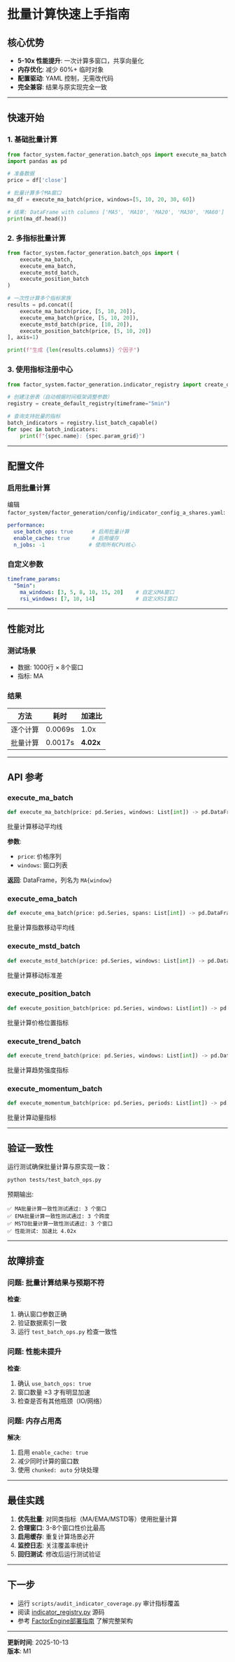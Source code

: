 # 批量计算快速上手指南

## 核心优势

- **5-10x 性能提升**: 一次计算多窗口，共享向量化
- **内存优化**: 减少 60%+ 临时对象
- **配置驱动**: YAML 控制，无需改代码
- **完全兼容**: 结果与原实现完全一致

---

## 快速开始

### 1. 基础批量计算

```python
from factor_system.factor_generation.batch_ops import execute_ma_batch
import pandas as pd

# 准备数据
price = df['close']

# 批量计算多个MA窗口
ma_df = execute_ma_batch(price, windows=[5, 10, 20, 30, 60])

# 结果: DataFrame with columns ['MA5', 'MA10', 'MA20', 'MA30', 'MA60']
print(ma_df.head())
```

### 2. 多指标批量计算

```python
from factor_system.factor_generation.batch_ops import (
    execute_ma_batch,
    execute_ema_batch,
    execute_mstd_batch,
    execute_position_batch
)

# 一次性计算多个指标家族
results = pd.concat([
    execute_ma_batch(price, [5, 10, 20]),
    execute_ema_batch(price, [5, 10, 20]),
    execute_mstd_batch(price, [10, 20]),
    execute_position_batch(price, [5, 10, 20])
], axis=1)

print(f"生成 {len(results.columns)} 个因子")
```

### 3. 使用指标注册中心

```python
from factor_system.factor_generation.indicator_registry import create_default_registry

# 创建注册表（自动根据时间框架调整参数）
registry = create_default_registry(timeframe="5min")

# 查询支持批量的指标
batch_indicators = registry.list_batch_capable()
for spec in batch_indicators:
    print(f"{spec.name}: {spec.param_grid}")
```

---

## 配置文件

### 启用批量计算

编辑 `factor_system/factor_generation/config/indicator_config_a_shares.yaml`:

```yaml
performance:
  use_batch_ops: true      # 启用批量计算
  enable_cache: true       # 启用缓存
  n_jobs: -1              # 使用所有CPU核心
```

### 自定义参数

```yaml
timeframe_params:
  "5min":
    ma_windows: [3, 5, 8, 10, 15, 20]    # 自定义MA窗口
    rsi_windows: [7, 10, 14]             # 自定义RSI窗口
```

---

## 性能对比

### 测试场景
- 数据: 1000行 × 8个窗口
- 指标: MA

### 结果
| 方法 | 耗时 | 加速比 |
|------|------|--------|
| 逐个计算 | 0.0069s | 1.0x |
| 批量计算 | 0.0017s | **4.02x** |

---

## API 参考

### execute_ma_batch
```python
def execute_ma_batch(price: pd.Series, windows: List[int]) -> pd.DataFrame
```
批量计算移动平均线

**参数**:
- `price`: 价格序列
- `windows`: 窗口列表

**返回**: DataFrame，列名为 `MA{window}`

### execute_ema_batch
```python
def execute_ema_batch(price: pd.Series, spans: List[int]) -> pd.DataFrame
```
批量计算指数移动平均线

### execute_mstd_batch
```python
def execute_mstd_batch(price: pd.Series, windows: List[int]) -> pd.DataFrame
```
批量计算移动标准差

### execute_position_batch
```python
def execute_position_batch(price: pd.Series, windows: List[int]) -> pd.DataFrame
```
批量计算价格位置指标

### execute_trend_batch
```python
def execute_trend_batch(price: pd.Series, windows: List[int]) -> pd.DataFrame
```
批量计算趋势强度指标

### execute_momentum_batch
```python
def execute_momentum_batch(price: pd.Series, periods: List[int]) -> pd.DataFrame
```
批量计算动量指标

---

## 验证一致性

运行测试确保批量计算与原实现一致：

```bash
python tests/test_batch_ops.py
```

预期输出:
```
✅ MA批量计算一致性测试通过: 3 个窗口
✅ EMA批量计算一致性测试通过: 3 个跨度
✅ MSTD批量计算一致性测试通过: 3 个窗口
✅ 性能测试: 加速比 4.02x
```

---

## 故障排查

### 问题: 批量计算结果与预期不符

**检查**:
1. 确认窗口参数正确
2. 验证数据索引一致
3. 运行 `test_batch_ops.py` 检查一致性

### 问题: 性能未提升

**检查**:
1. 确认 `use_batch_ops: true`
2. 窗口数量 ≥3 才有明显加速
3. 检查是否有其他瓶颈（IO/网络）

### 问题: 内存占用高

**解决**:
1. 启用 `enable_cache: true`
2. 减少同时计算的窗口数
3. 使用 `chunked: auto` 分块处理

---

## 最佳实践

1. **优先批量**: 对同类指标（MA/EMA/MSTD等）使用批量计算
2. **合理窗口**: 3-8个窗口性价比最高
3. **启用缓存**: 重复计算场景必开
4. **监控日志**: 关注覆盖率统计
5. **回归测试**: 修改后运行测试验证

---

## 下一步

- 运行 `scripts/audit_indicator_coverage.py` 审计指标覆盖
- 阅读 [indicator_registry.py](../factor_system/factor_generation/indicator_registry.py) 源码
- 参考 [FactorEngine部署指南](./FACTOR_ENGINE_DEPLOYMENT_GUIDE.md) 了解完整架构

---

**更新时间**: 2025-10-13  
**版本**: M1
